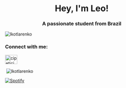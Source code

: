 <h1 align="center">Hey, I'm Leo!</h1>
<h3 align="center">A passionate student from Brazil</h3>

<p align="left"> <img src="https://komarev.com/ghpvc/?username=lkotlarenko&label=Profile%20views&color=0e75b6&style=flat" alt="lkotlarenko" /> </p>

<h3 align="left">Connect with me:</h3>
<p align="left">
<a href="https://twitter.com/cipetici" target="blank"><img align="center" src="https://raw.githubusercontent.com/rahuldkjain/github-profile-readme-generator/master/src/images/icons/Social/twitter.svg" alt="cipetici" height="30" width="40" /></a>
</p>

<p>&nbsp;<img align="center" src="https://github-readme-stats.vercel.app/api?username=lkotlarenko&show_icons=true&theme=dark&locale=en" alt="lkotlarenko" /></p>

[![Spotify](https://lkotlarenko.vercel.app/api/spotify)](https://open.spotify.com/user/lkotlarenko)
